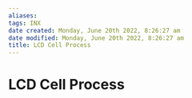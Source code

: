 ```yaml
---
aliases: 
tags: INX 
date created: Monday, June 20th 2022, 8:26:27 am
date modified: Monday, June 20th 2022, 8:26:27 am
title: LCD Cell Process
---
```


# LCD Cell Process

